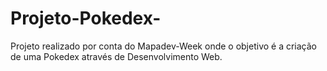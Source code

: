 # Projeto-Pokedex-
Projeto realizado por conta do Mapadev-Week onde o objetivo é a criação de uma Pokedex através de Desenvolvimento Web.
